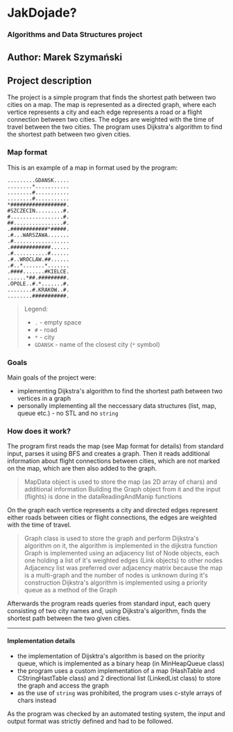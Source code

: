 # JakDojade? 
### Algorithms and Data Structures project
## Author: Marek Szymański


## Project description
The project is a simple program that finds the shortest path between two cities on a map. The map is represented as a directed graph, where each vertice represents a city and each edge represents a road or a flight connection between two cities. The edges are weighted with the time of travel between the two cities. The program uses Dijkstra's algorithm to find the shortest path between two given cities.


### Map format
This is an example of a map in format used by the program:
```
.........GDANSK.....
........*...........
........#...........
........#...........
*##################.
#SZCZECIN.........#.
#.................#.
##................#.
.############*#####.
.#...WARSZAWA.......
.#..................
.#############......
.#...........#......
.#..WROCLAW.##......
.#..*.......*.......
.####.......#KIELCE.
......*##.#########.
.OPOLE..#.*.......#.
........#.KRAKOW..#.
........###########.
```
> Legend:
> - `.` - empty space
> - `#` - road
> - `*` - city
> - `GDANSK` - name of the closest city (`*` symbol)


### Goals
Main goals of the project were:
- implementing Dijkstra's algorithm to find the shortest path between two vertices in a graph
- personally implementing all the neccessary data structures (list, map, queue etc.) - no STL and no `string`


### How does it work?
The program first reads the map (see Map format for details) from standard input, parses it using BFS and creates a graph. 
Then it reads additional information about flight connections between cities, which are not marked on the map, which are then also added to the graph.

> MapData object is used to store the map (as 2D array of chars) and additional information
> Building the Graph object from it and the input (flights) is done in the dataReadingAndManip functions


On the graph each vertice represents a city and directed edges represent either roads between cities or flight connections, the edges are weighted with the time of travel.

> Graph class is used to store the graph and perform Dijkstra's algorithm on it, the algorithm is implemented in the dijkstra function
> Graph is implemented using an adjacency list of Node objects, each one holding a list of it's weighted edges (Link objects) to other nodes
> Adjacency list was preferred over adjacency matrix because the map is a multi-graph and the number of nodes is unknown during it's construction
> Dijkstra's algorithm is implemented using a priority queue as a method of the Graph

Afterwards the program reads queries from standard input, each query consisting of two city names and, using Dijkstra's algorithm, finds the shortest path between the two given cities.


---


#### Implementation details
- the implementation of Dijsktra's algorithm is based on the priority queue, which is implemented as a binary heap (in MinHeapQueue class)
- the program uses a custom implementation of a map (HashTable and CStringHastTable class) and 2 directional list (LinkedList class) to store the graph and access the graph
- as the use of `string` was prohibited, the program uses c-style arrays of chars instead


As the program was checked by an automated testing system, the input and output format was strictly defined and had to be followed.
